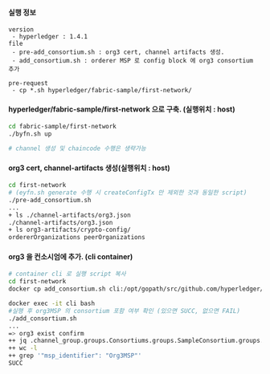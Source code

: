 #### 실행 정보

```
version
 - hyperledger : 1.4.1
file
 - pre-add_consortium.sh : org3 cert, channel artifacts 생성.
 - add_consortium.sh : orderer MSP 로 config block 에 org3 consortium 추가

pre-request
 - cp *.sh hyperledger/fabric-sample/first-network/
```



#### hyperledger/fabric-sample/first-network 으로 구축. (실행위치 : host)

```bash
cd fabric-sample/first-network
./byfn.sh up

# channel 생성 및 chaincode 수행은 생략가능
```



#### org3 cert, channel-artifacts 생성(실행위치 : host)

```Bash
cd first-network
# (eyfn.sh generate 수행 시 createConfigTx 만 제외한 것과 동일한 script)
./pre-add_consortium.sh  
...
+ ls ./channel-artifacts/org3.json
./channel-artifacts/org3.json
+ ls org3-artifacts/crypto-config/
ordererOrganizations peerOrganizations
```



#### org3 을 컨소시엄에 추가. (cli container)

```bash
# container cli 로 실행 script 복사
cd first-network
docker cp add_consortium.sh cli:/opt/gopath/src/github.com/hyperledger/fabric/peer

docker exec -it cli bash
#실행 후 org3MSP 의 consortium 포함 여부 확인 (있으면 SUCC, 없으면 FAIL)
./add_consortium.sh
...
=> org3 exist confirm
++ jq .channel_group.groups.Consortiums.groups.SampleConsortium.groups.Org3MSP genesisBlock2.json
++ wc -l
++ grep '"msp_identifier": "Org3MSP"'
SUCC
```















